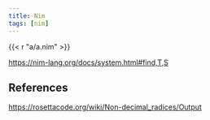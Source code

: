 ```yaml
---
title: Nim
tags: [nim]
---
```


{{< r "a/a.nim" >}}

<https://nim-lang.org/docs/system.html#find,T,S>

## References

<https://rosettacode.org/wiki/Non-decimal_radices/Output>
